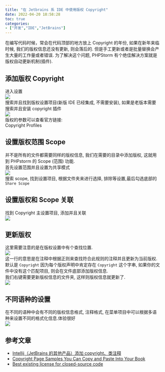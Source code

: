 ```yaml
---
title: "在 Jetbrains 系 IDE 中使用版权 Copyright"
date: 2022-04-20 18:58:28
toc: true
categories:
- ["开发","IDE","JetBrains"]
---
```


在编写代码时候，常会在代码顶部的地方放上 Copyright 的年份, 如果在新年来临时候, 我们的版权信息还没有更新, 则会落后的. 但是手工更新或者是批量替换会产生大量的工作量或者错误. 为了解决这个问题, PHPStorm 有个绝佳解决方案就是 版权自动更新机制(插件).


## 添加版权 Copyright
进入设置<br />![](https://file.wulicode.com/note/2021/11-11/16-04-32270.png#height=677&id=oUJSj&originHeight=1140&originWidth=534&originalType=binary&ratio=1&rotation=0&showTitle=false&status=done&style=none&title=&width=317)<br />搜索并且找到版权设置项目(新版 IDE 已经集成, 不需要安装), 如果是老版本需要搜索并且安装 copyright 插件<br />![](https://file.wulicode.com/note/2021/11-11/16-04-42488.png#id=MgoAb&originHeight=686&originWidth=997&originalType=binary&ratio=1&rotation=0&showTitle=false&status=done&style=none&title=)<br />版权的参数可以查看官方链接:<br />Copyright Profiles

## 设置版权范围 Scope
并不是所有的文件都需要同样的版权信息, 我们在需要的目录中添加版权, 这就用到 PHPstorm 的 Scope (范围) 功能.<br />首先设置范围并且设置为共享模式<br />![](https://file.wulicode.com/note/2021/11-11/16-04-52265.png#id=C5Hx0&originHeight=686&originWidth=997&originalType=binary&ratio=1&rotation=0&showTitle=false&status=done&style=none&title=)<br />搜索 scope, 找到设置项目, 根据文件夹来进行选择, 排除等设置,最后勾选底部的 `Share Scope`

## 设置版权和 Scope 关联
找到 Copyright 主设置项目, 添加并且关联<br />![](https://file.wulicode.com/note/2021/11-11/16-05-03728.png#id=o6zdo&originHeight=686&originWidth=997&originalType=binary&ratio=1&rotation=0&showTitle=false&status=done&style=none&title=)

## 更新版权
这里需要注意的是在版权设置中有个查找位置.<br />![](https://file.wulicode.com/note/2021/11-11/16-05-12545.png#id=CH4Nr&originHeight=198&originWidth=579&originalType=binary&ratio=1&rotation=0&showTitle=false&status=done&style=none&title=)<br />这一行的意思是在注释中根据正则来查找符合此规则的注释并且更新为当前版权. 默认是 `Copyright` 因为每个版权声明中肯定存在 `Copyright` 这个字串, 如果你的文件中没有这个匹配项目, 则会在文件底部添加版权信息.<br />我们右键需要更新版权信息的文件夹, 这样则版权信息就更新了.<br />![](https://file.wulicode.com/note/2021/11-11/16-05-20870.png#height=527&id=zfyVY&originHeight=1016&originWidth=586&originalType=binary&ratio=1&rotation=0&showTitle=false&status=done&style=none&title=&width=304)

## 不同语种的设置
在不同的语种中会有不同的版权信息格式, 注释格式, 在菜单项目中可以根据多语种来设置不同的格式化信息.体验很好<br />![](https://file.wulicode.com/note/2021/11-11/16-05-29707.png#id=TU9is&originHeight=383&originWidth=169&originalType=binary&ratio=1&rotation=0&showTitle=false&status=done&style=none&title=)

## 参考文章

- [Intellij（JetBrains 的其他产品）添加 copyright、类注释](http://www.jianshu.com/p/8f8ccdcf3580)
- [Copyright Page Samples You Can Copy and Paste Into Your Book](https://www.thebookdesigner.com/2010/01/copyright-page-samples-you-can-copy-and-paste-into-your-book/)
- [Best existing license for closed-source code](https://softwareengineering.stackexchange.com/questions/68134/best-existing-license-for-closed-source-code)

